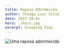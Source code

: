 ```yaml
---
title: Raposa Adormecida
author: Thiago Luiz Silva
date: 2017-10-01
hero: ./hero.jpg
excerpt: Sleeping Foxy
---
```



<div className="Image__Small">
  <img
    src="./2017-10-01-sleeping-foxy.jpeg"
    title="Sleeping Foxy"
    alt="Uma raposa adormecida"
  />
</div>
